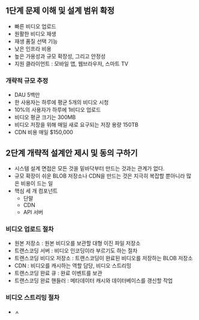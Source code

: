 ## 1단계 문제 이해 및 설계 범위 확정
- 빠른 비디오 업로드
- 원활한 비디오 재생
- 재생 품질 선택 기능
- 낮은 인프라 비용
- 높은 가용성과 규모 확장성, 그리고 안정성
- 지원 클라이언트 : 모바일 앱, 웹브라우저, 스마트 TV

### 개략적 규모 추정
- DAU 5백만
- 한 사용자는 하루에 평균 5개의 비디오 시청
- 10%의 사용자가 하루에 1비디오 업로드
- 비디오 평균 크기는 300MB
- 비디오 저장을 위해 매일 새로 요구되는 저장 용량 150TB
- CDN 비용 매일 $150,000

## 2단계 개략적 설계안 제시 및 동의 구하기
- 시스템 설계 면접은 모든 것을 밑바닥부터 만드는 것과는 관계가 없다.
- 규모 확장이 쉬운 BLOB 저장소나 CDN을 만드는 것은 지극히 복잡할 뿐아니라 많은 비용이 드는 일
- 핵심 세 개 컴포넌트
	- 단말
	- CDN
	- API 서버

### 비디오 업로드 절차
- 원본 저장소 : 원본 비디오를 보관할 대형 이진 파일 저장소
- 트랜스코딩 서버 : 비디오 인코딩이라 부르기도 하는 절차
- 트랜스코딩 비디오 저장소 : 트랜스코딩이 완료된 비디오를 저장하는 BLOB 저장소
- CDN : 비디오를 캐시하는 역할 담당, 비디오 스트리밍
- 트랜스코딩 완료 큐 : 완료 이벤트를 보관
- 트랜스코딩 완료 핸들러 : 메타데이터 캐시와 데이터베이스를 갱신할 작업

### 비디오 스트리밍 절차
- ㅅ